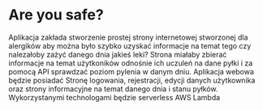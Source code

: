 # Are you safe?

Aplikacja zakłada stworzenie prostej strony internetowej stworzonej dla alergików aby można było szybko uzyskać informacje na temat tego czy nalezałoby zażyć danego dnia jakieś leki?
Strona miałaby zbierać informacje na temat użytkoników odnośnie ich uczuleń na dane pyłki i za pomocą API sprawdzać poziom pylenia w danym dniu.
Aplikacja webowa będzie posiadać Stronę logowania, rejestracji, edycji danych użytkownika oraz strony informacyjne na temat danego dnia i stanu pyłków.
Wykorzystanymi technologami będzie serverless AWS Lambda

